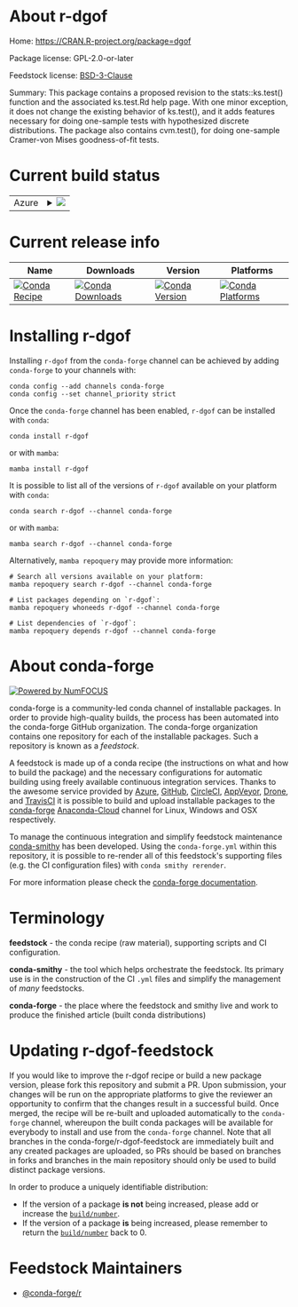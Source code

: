 About r-dgof
============

Home: https://CRAN.R-project.org/package=dgof

Package license: GPL-2.0-or-later

Feedstock license: [BSD-3-Clause](https://github.com/conda-forge/r-dgof-feedstock/blob/main/LICENSE.txt)

Summary: This package contains a proposed revision to the stats::ks.test() function and the associated ks.test.Rd help page.  With one minor exception, it does not change the existing behavior of ks.test(), and it adds features necessary for doing one-sample tests with hypothesized discrete distributions.  The package also contains cvm.test(), for doing one-sample Cramer-von Mises goodness-of-fit tests.

Current build status
====================


<table>
    
  <tr>
    <td>Azure</td>
    <td>
      <details>
        <summary>
          <a href="https://dev.azure.com/conda-forge/feedstock-builds/_build/latest?definitionId=14360&branchName=main">
            <img src="https://dev.azure.com/conda-forge/feedstock-builds/_apis/build/status/r-dgof-feedstock?branchName=main">
          </a>
        </summary>
        <table>
          <thead><tr><th>Variant</th><th>Status</th></tr></thead>
          <tbody><tr>
              <td>linux_64_r_base4.1</td>
              <td>
                <a href="https://dev.azure.com/conda-forge/feedstock-builds/_build/latest?definitionId=14360&branchName=main">
                  <img src="https://dev.azure.com/conda-forge/feedstock-builds/_apis/build/status/r-dgof-feedstock?branchName=main&jobName=linux&configuration=linux_64_r_base4.1" alt="variant">
                </a>
              </td>
            </tr><tr>
              <td>linux_64_r_base4.2</td>
              <td>
                <a href="https://dev.azure.com/conda-forge/feedstock-builds/_build/latest?definitionId=14360&branchName=main">
                  <img src="https://dev.azure.com/conda-forge/feedstock-builds/_apis/build/status/r-dgof-feedstock?branchName=main&jobName=linux&configuration=linux_64_r_base4.2" alt="variant">
                </a>
              </td>
            </tr><tr>
              <td>osx_64_r_base4.1</td>
              <td>
                <a href="https://dev.azure.com/conda-forge/feedstock-builds/_build/latest?definitionId=14360&branchName=main">
                  <img src="https://dev.azure.com/conda-forge/feedstock-builds/_apis/build/status/r-dgof-feedstock?branchName=main&jobName=osx&configuration=osx_64_r_base4.1" alt="variant">
                </a>
              </td>
            </tr><tr>
              <td>osx_64_r_base4.2</td>
              <td>
                <a href="https://dev.azure.com/conda-forge/feedstock-builds/_build/latest?definitionId=14360&branchName=main">
                  <img src="https://dev.azure.com/conda-forge/feedstock-builds/_apis/build/status/r-dgof-feedstock?branchName=main&jobName=osx&configuration=osx_64_r_base4.2" alt="variant">
                </a>
              </td>
            </tr><tr>
              <td>win_64</td>
              <td>
                <a href="https://dev.azure.com/conda-forge/feedstock-builds/_build/latest?definitionId=14360&branchName=main">
                  <img src="https://dev.azure.com/conda-forge/feedstock-builds/_apis/build/status/r-dgof-feedstock?branchName=main&jobName=win&configuration=win_64_" alt="variant">
                </a>
              </td>
            </tr>
          </tbody>
        </table>
      </details>
    </td>
  </tr>
</table>

Current release info
====================

| Name | Downloads | Version | Platforms |
| --- | --- | --- | --- |
| [![Conda Recipe](https://img.shields.io/badge/recipe-r--dgof-green.svg)](https://anaconda.org/conda-forge/r-dgof) | [![Conda Downloads](https://img.shields.io/conda/dn/conda-forge/r-dgof.svg)](https://anaconda.org/conda-forge/r-dgof) | [![Conda Version](https://img.shields.io/conda/vn/conda-forge/r-dgof.svg)](https://anaconda.org/conda-forge/r-dgof) | [![Conda Platforms](https://img.shields.io/conda/pn/conda-forge/r-dgof.svg)](https://anaconda.org/conda-forge/r-dgof) |

Installing r-dgof
=================

Installing `r-dgof` from the `conda-forge` channel can be achieved by adding `conda-forge` to your channels with:

```
conda config --add channels conda-forge
conda config --set channel_priority strict
```

Once the `conda-forge` channel has been enabled, `r-dgof` can be installed with `conda`:

```
conda install r-dgof
```

or with `mamba`:

```
mamba install r-dgof
```

It is possible to list all of the versions of `r-dgof` available on your platform with `conda`:

```
conda search r-dgof --channel conda-forge
```

or with `mamba`:

```
mamba search r-dgof --channel conda-forge
```

Alternatively, `mamba repoquery` may provide more information:

```
# Search all versions available on your platform:
mamba repoquery search r-dgof --channel conda-forge

# List packages depending on `r-dgof`:
mamba repoquery whoneeds r-dgof --channel conda-forge

# List dependencies of `r-dgof`:
mamba repoquery depends r-dgof --channel conda-forge
```


About conda-forge
=================

[![Powered by
NumFOCUS](https://img.shields.io/badge/powered%20by-NumFOCUS-orange.svg?style=flat&colorA=E1523D&colorB=007D8A)](https://numfocus.org)

conda-forge is a community-led conda channel of installable packages.
In order to provide high-quality builds, the process has been automated into the
conda-forge GitHub organization. The conda-forge organization contains one repository
for each of the installable packages. Such a repository is known as a *feedstock*.

A feedstock is made up of a conda recipe (the instructions on what and how to build
the package) and the necessary configurations for automatic building using freely
available continuous integration services. Thanks to the awesome service provided by
[Azure](https://azure.microsoft.com/en-us/services/devops/), [GitHub](https://github.com/),
[CircleCI](https://circleci.com/), [AppVeyor](https://www.appveyor.com/),
[Drone](https://cloud.drone.io/welcome), and [TravisCI](https://travis-ci.com/)
it is possible to build and upload installable packages to the
[conda-forge](https://anaconda.org/conda-forge) [Anaconda-Cloud](https://anaconda.org/)
channel for Linux, Windows and OSX respectively.

To manage the continuous integration and simplify feedstock maintenance
[conda-smithy](https://github.com/conda-forge/conda-smithy) has been developed.
Using the ``conda-forge.yml`` within this repository, it is possible to re-render all of
this feedstock's supporting files (e.g. the CI configuration files) with ``conda smithy rerender``.

For more information please check the [conda-forge documentation](https://conda-forge.org/docs/).

Terminology
===========

**feedstock** - the conda recipe (raw material), supporting scripts and CI configuration.

**conda-smithy** - the tool which helps orchestrate the feedstock.
                   Its primary use is in the construction of the CI ``.yml`` files
                   and simplify the management of *many* feedstocks.

**conda-forge** - the place where the feedstock and smithy live and work to
                  produce the finished article (built conda distributions)


Updating r-dgof-feedstock
=========================

If you would like to improve the r-dgof recipe or build a new
package version, please fork this repository and submit a PR. Upon submission,
your changes will be run on the appropriate platforms to give the reviewer an
opportunity to confirm that the changes result in a successful build. Once
merged, the recipe will be re-built and uploaded automatically to the
`conda-forge` channel, whereupon the built conda packages will be available for
everybody to install and use from the `conda-forge` channel.
Note that all branches in the conda-forge/r-dgof-feedstock are
immediately built and any created packages are uploaded, so PRs should be based
on branches in forks and branches in the main repository should only be used to
build distinct package versions.

In order to produce a uniquely identifiable distribution:
 * If the version of a package **is not** being increased, please add or increase
   the [``build/number``](https://docs.conda.io/projects/conda-build/en/latest/resources/define-metadata.html#build-number-and-string).
 * If the version of a package **is** being increased, please remember to return
   the [``build/number``](https://docs.conda.io/projects/conda-build/en/latest/resources/define-metadata.html#build-number-and-string)
   back to 0.

Feedstock Maintainers
=====================

* [@conda-forge/r](https://github.com/conda-forge/r/)

